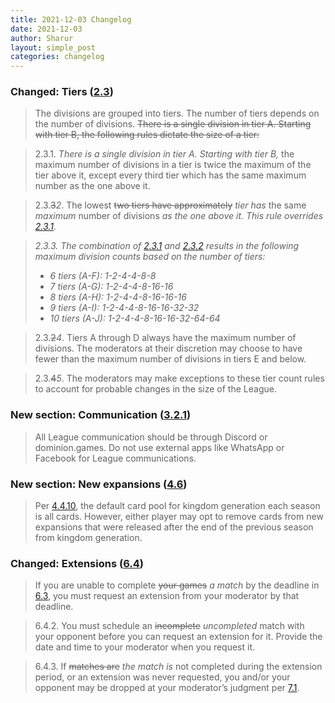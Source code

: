 ```yaml
---
title: 2021-12-03 Changelog
date: 2021-12-03
author: Sharur
layout: simple_post
categories: changelog
---
```

### Changed: Tiers ([2.3](/rules#2.3))

> The divisions are grouped into tiers. The number of tiers depends on the number of divisions. ~~There is a single division in tier A. Starting with tier B, the following rules dictate the size of a tier:~~

> 2.3.1. *There is a single division in tier A. Starting with tier B,* the maximum number of divisions in a tier is twice the maximum of the tier above it, except every third tier which has the same maximum number as the one above it.

> 2.3.~~3~~*2*. The lowest ~~two tiers have approximately~~ *tier has* the same *maximum* number of divisions *as the one above it. This rule overrides [2.3.1](#2.3.1)*.

> *2.3.3. The combination of [2.3.1](#2.3.1) and [2.3.2](#2.3.2) results in the following maximum division counts based on the number of tiers:*
> * *6 tiers (A-F): 1-2-4-4-8-8*
> * *7 tiers (A-G): 1-2-4-4-8-16-16*
> * *8 tiers (A-H): 1-2-4-4-8-16-16-16*
> * *9 tiers (A-I): 1-2-4-4-8-16-16-32-32*
> * *10 tiers (A-J): 1-2-4-4-8-16-16-32-64-64*

> 2.3.~~2~~*4*. Tiers A through D always have the maximum number of divisions. The moderators at their discretion may choose to have fewer than the maximum number of divisions in tiers E and below.

> 2.3.~~4~~*5*. The moderators may make exceptions to these tier count rules to account for probable changes in the size of the League.

### New section: Communication ([3.2.1](/rules#3.2.1))

> All League communication should be through Discord or dominion.games. Do not use external apps like WhatsApp or Facebook for League communications.

### New section: New expansions ([4.6](/rules#4.6))

> Per [4.4.10](#4.4.10), the default card pool for kingdom generation each season is all cards. However, either player may opt to remove cards from new expansions that were released after the end of the previous season from kingdom generation.

### Changed: Extensions ([6.4](/rules#6.4))

> If you are unable to complete ~~your games~~ *a match* by the deadline in [6.3](#6.3), you must request an extension from your moderator by that deadline.

> 6.4.2. You must schedule an ~~incomplete~~ *uncompleted* match with your opponent before you can request an extension for it. Provide the date and time to your moderator when you request it.

> 6.4.3. If ~~matches are~~ *the match is* not completed during the extension period, or an extension was never requested, you and/or your opponent may be dropped at your moderator’s judgment per [7.1](#7.1).